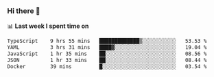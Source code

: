 ### Hi there 👋

<!--
**DBvc/DBvc** is a ✨ _special_ ✨ repository because its `README.md` (this file) appears on your GitHub profile.

Here are some ideas to get you started:

- 🔭 I’m currently working on ...
- 🌱 I’m currently learning ...
- 👯 I’m looking to collaborate on ...
- 🤔 I’m looking for help with ...
- 💬 Ask me about ...
- 📫 How to reach me: ...
- 😄 Pronouns: ...
- ⚡ Fun fact: ...
-->

📊 **Last week I spent time on**
<!--START_SECTION:waka-->

```txt
TypeScript    9 hrs 55 mins   █████████████▒░░░░░░░░░░░   53.53 %
YAML          3 hrs 31 mins   ████▓░░░░░░░░░░░░░░░░░░░░   19.04 %
JavaScript    1 hr 35 mins    ██░░░░░░░░░░░░░░░░░░░░░░░   08.56 %
JSON          1 hr 33 mins    ██░░░░░░░░░░░░░░░░░░░░░░░   08.44 %
Docker        39 mins         █░░░░░░░░░░░░░░░░░░░░░░░░   03.54 %
```

<!--END_SECTION:waka-->
